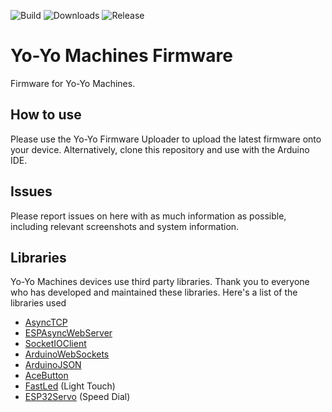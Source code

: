 ![Build](https://img.shields.io/github/workflow/status/interactionresearchstudio/ESP32-SOCKETIO/build)
![Downloads](https://img.shields.io/github/downloads/interactionresearchstudio/ESP32-SOCKETIO/total)
![Release](https://img.shields.io/github/v/release/interactionresearchstudio/ESP32-SOCKETIO?include_prereleases)

# Yo-Yo Machines Firmware
Firmware for Yo-Yo Machines.

## How to use
Please use the Yo-Yo Firmware Uploader to upload the latest firmware onto your device.
Alternatively, clone this repository and use with the Arduino IDE.

## Issues
Please report issues on here with as much information as possible, including relevant
screenshots and system information.

## Libraries
Yo-Yo Machines devices use third party libraries. Thank you to everyone who has developed and maintained these libraries. Here's a list of the libraries used
* [AsyncTCP](https://github.com/me-no-dev/AsyncTCP)
* [ESPAsyncWebServer](https://github.com/me-no-dev/ESPAsyncWebServer)
* [SocketIOClient](https://github.com/timum-viw/socket.io-client)
* [ArduinoWebSockets](https://github.com/Links2004/arduinoWebSockets)
* [ArduinoJSON](https://github.com/bblanchon/ArduinoJson)
* [AceButton](https://github.com/bxparks/AceButton)
* [FastLed](https://github.com/FastLED/FastLED) (Light Touch)
* [ESP32Servo](https://madhephaestus.github.io/ESP32Servo/annotated.html) (Speed Dial)
